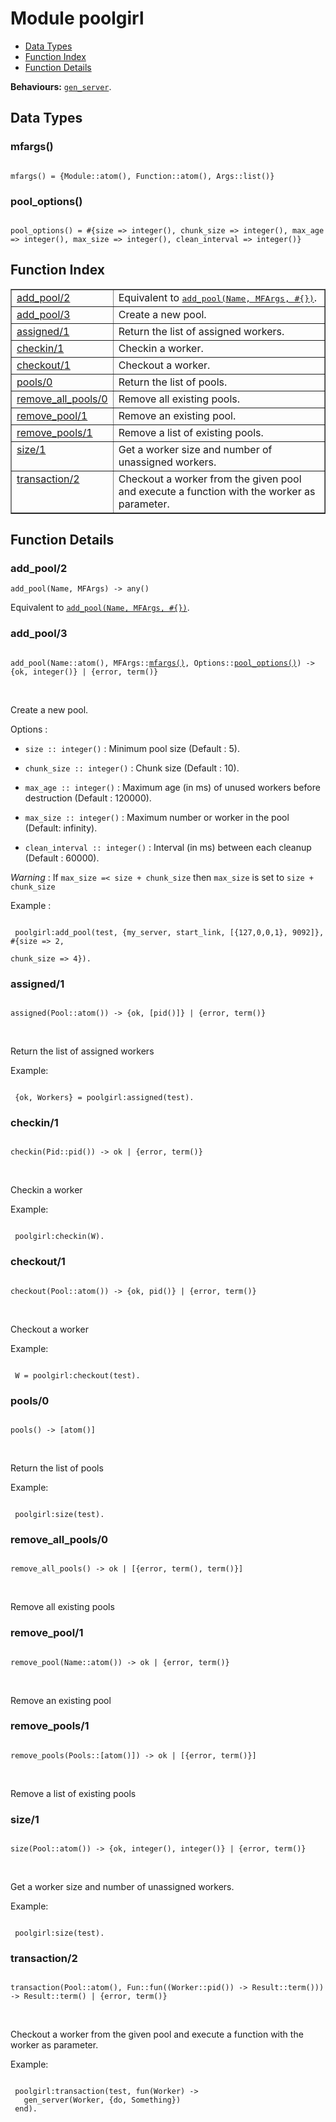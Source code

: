 

# Module poolgirl #
* [Data Types](#types)
* [Function Index](#index)
* [Function Details](#functions)

__Behaviours:__ [`gen_server`](gen_server.md).

<a name="types"></a>

## Data Types ##




### <a name="type-mfargs">mfargs()</a> ###


<pre><code>
mfargs() = {Module::atom(), Function::atom(), Args::list()}
</code></pre>




### <a name="type-pool_options">pool_options()</a> ###


<pre><code>
pool_options() = #{size =&gt; integer(), chunk_size =&gt; integer(), max_age =&gt; integer(), max_size =&gt; integer(), clean_interval =&gt; integer()}
</code></pre>

<a name="index"></a>

## Function Index ##


<table width="100%" border="1" cellspacing="0" cellpadding="2" summary="function index"><tr><td valign="top"><a href="#add_pool-2">add_pool/2</a></td><td>Equivalent to <a href="#add_pool-3"><tt>add_pool(Name, MFArgs, #{})</tt></a>.</td></tr><tr><td valign="top"><a href="#add_pool-3">add_pool/3</a></td><td> 
Create a new pool.</td></tr><tr><td valign="top"><a href="#assigned-1">assigned/1</a></td><td> 
Return the list of assigned workers.</td></tr><tr><td valign="top"><a href="#checkin-1">checkin/1</a></td><td> 
Checkin a worker.</td></tr><tr><td valign="top"><a href="#checkout-1">checkout/1</a></td><td> 
Checkout a worker.</td></tr><tr><td valign="top"><a href="#pools-0">pools/0</a></td><td> 
Return the list of pools.</td></tr><tr><td valign="top"><a href="#remove_all_pools-0">remove_all_pools/0</a></td><td>
Remove all existing pools.</td></tr><tr><td valign="top"><a href="#remove_pool-1">remove_pool/1</a></td><td>
Remove an existing pool.</td></tr><tr><td valign="top"><a href="#remove_pools-1">remove_pools/1</a></td><td>
Remove a list of existing pools.</td></tr><tr><td valign="top"><a href="#size-1">size/1</a></td><td> 
Get a worker size and number of unassigned workers.</td></tr><tr><td valign="top"><a href="#transaction-2">transaction/2</a></td><td> 
Checkout a worker from the given pool and execute a function with the worker as parameter.</td></tr></table>


<a name="functions"></a>

## Function Details ##

<a name="add_pool-2"></a>

### add_pool/2 ###

`add_pool(Name, MFArgs) -> any()`

Equivalent to [`add_pool(Name, MFArgs, #{})`](#add_pool-3).

<a name="add_pool-3"></a>

### add_pool/3 ###

<pre><code>
add_pool(Name::atom(), MFArgs::<a href="#type-mfargs">mfargs()</a>, Options::<a href="#type-pool_options">pool_options()</a>) -&gt; {ok, integer()} | {error, term()}
</code></pre>
<br />


Create a new pool.

Options :

* `size :: integer()` : Minimum pool size (Default : 5).

* `chunk_size :: integer()` : Chunk size (Default : 10).

* `max_age :: integer()` : Maximum age (in ms) of unused workers before destruction (Default : 120000).

* `max_size :: integer()` : Maximum number or worker in the pool (Default: infinity).

* `clean_interval :: integer()` : Interval (in ms) between each cleanup (Default : 60000).


_Warning_ : If `max_size =< size + chunk_size` then `max_size` is set to `size + chunk_size`

Example :

```

 poolgirl:add_pool(test, {my_server, start_link, [{127,0,0,1}, 9092]}, #{size => 2,
                                                                         chunk_size => 4}).
```

<a name="assigned-1"></a>

### assigned/1 ###

<pre><code>
assigned(Pool::atom()) -&gt; {ok, [pid()]} | {error, term()}
</code></pre>
<br />


Return the list of assigned workers

Example:

```

 {ok, Workers} = poolgirl:assigned(test).
```

<a name="checkin-1"></a>

### checkin/1 ###

<pre><code>
checkin(Pid::pid()) -&gt; ok | {error, term()}
</code></pre>
<br />


Checkin a worker

Example:

```

 poolgirl:checkin(W).
```

<a name="checkout-1"></a>

### checkout/1 ###

<pre><code>
checkout(Pool::atom()) -&gt; {ok, pid()} | {error, term()}
</code></pre>
<br />


Checkout a worker

Example:

```

 W = poolgirl:checkout(test).
```

<a name="pools-0"></a>

### pools/0 ###

<pre><code>
pools() -&gt; [atom()]
</code></pre>
<br />


Return the list of pools

Example:

```

 poolgirl:size(test).
```

<a name="remove_all_pools-0"></a>

### remove_all_pools/0 ###

<pre><code>
remove_all_pools() -&gt; ok | [{error, term(), term()}]
</code></pre>
<br />

Remove all existing pools

<a name="remove_pool-1"></a>

### remove_pool/1 ###

<pre><code>
remove_pool(Name::atom()) -&gt; ok | {error, term()}
</code></pre>
<br />

Remove an existing pool

<a name="remove_pools-1"></a>

### remove_pools/1 ###

<pre><code>
remove_pools(Pools::[atom()]) -&gt; ok | [{error, term()}]
</code></pre>
<br />

Remove a list of existing pools

<a name="size-1"></a>

### size/1 ###

<pre><code>
size(Pool::atom()) -&gt; {ok, integer(), integer()} | {error, term()}
</code></pre>
<br />


Get a worker size and number of unassigned workers.

Example:

```

 poolgirl:size(test).
```

<a name="transaction-2"></a>

### transaction/2 ###

<pre><code>
transaction(Pool::atom(), Fun::fun((Worker::pid()) -&gt; Result::term())) -&gt; Result::term() | {error, term()}
</code></pre>
<br />


Checkout a worker from the given pool and execute a function with the worker as parameter.

Example:

```

 poolgirl:transaction(test, fun(Worker) ->
   gen_server(Worker, {do, Something})
 end).
```

